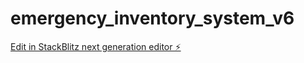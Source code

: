 # emergency_inventory_system_v6

[Edit in StackBlitz next generation editor ⚡️](https://stackblitz.com/~/github.com/micEngineer/emergency_inventory_system_v6)